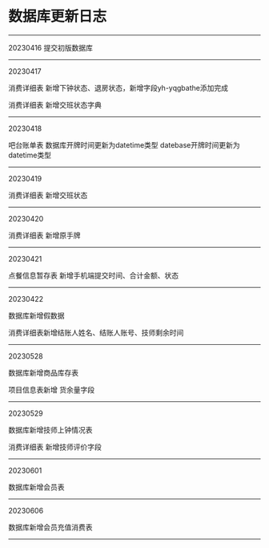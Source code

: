 # 数据库更新日志

-------------------------------------

20230416 提交初版数据库

-------------------------------------

20230417 

消费详细表 新增下钟状态、退房状态，新增字段yh-yqgbathe添加完成

消费详细表 新增交班状态字典

-------------------------------------

20230418

吧台账单表  数据库开牌时间更新为datetime类型
          datebase开牌时间更新为datetime类型

-------------------------------------

20230419

消费详细表 新增交班状态

-------------------------------------
20230420

消费详细表 新增原手牌

-------------------------------------
20230421

点餐信息暂存表 新增手机端提交时间、合计金额、状态

-------------------------------------
20230422

数据库新增假数据

消费详细表新增结账人姓名、结账人账号、技师剩余时间

-------------------------------------
20230528

数据库新增商品库存表

项目信息表新增 货余量字段

-------------------------------------
20230529

数据库新增技师上钟情况表

消费详细表 新增技师评价字段

-------------------------------------
20230601

数据库新增会员表

-------------------------------------
20230606

数据库新增会员充值消费表

-------------------------------------
